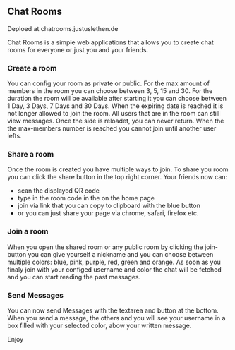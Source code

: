 ## Chat Rooms

Deploed at chatrooms.justuslethen.de

Chat Rooms is a simple web applications that allows you to create chat rooms for everyone or just you and your friends.

### Create a room
You can config your room as private or public. For the max amount of members in the room you can choose between 3, 5, 15 and 30. For the duration the room will be available after starting it you can choose between 1 Day, 3 Days, 7 Days and 30 Days. When the expiring date is reached it is not longer allowed to join the room. All users that are in the room can still view messages. Once the side is reloadet, you can never return. When the the max-members number is reached you cannot join until another user lefts.


### Share a room
Once the room is created you have multiple ways to join. To share you room you can click the share button in the top right corner. Your friends now can:
- scan the displayed QR code
- type in the room code in the on the home page
- join via link that you can copy to clipboard with the blue button
- or you can just share your page via chrome, safari, firefox etc.

### Join a room
When you open the shared room or any public room by clicking the join-button you can give yourself a nickname and you can choose between multiple colors: blue, pink, purple, red, green and orange.
As soon as you finaly join with your configed username and color the chat will be fetched and you can start reading the past messages.


### Send Messages
You can now send Messages with the textarea and button at the bottom. When you send a message, the others and you will see your username in a box filled with your selected color, abow your written message.

Enjoy